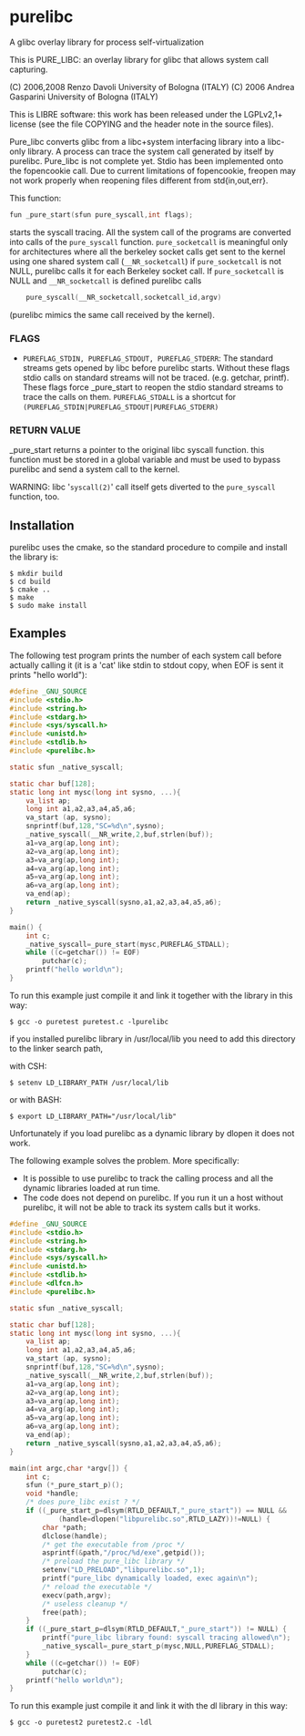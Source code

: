 # purelibc
A glibc overlay library for process self-virtualization

This is PURE\_LIBC: an overlay library for glibc that allows system call capturing.

(C) 2006,2008 Renzo Davoli University of Bologna (ITALY)
(C) 2006 Andrea Gasparini University of Bologna (ITALY)
 
This is LIBRE software: this work has been released under the LGPLv2,1+
license (see the file COPYING and the header note in the source files).

Pure\_libc converts glibc from a libc+system interfacing library into a 
libc-only library.
A process can trace the system call generated by itself by purelibc.
Pure\_libc is not complete yet. Stdio has been implemented onto the
fopencookie call. 
Due to current limitations of fopencookie, freopen may not work
properly when reopening files different from std{in,out,err}.

This function:
```C
fun _pure_start(sfun pure_syscall,int flags);
```
starts the syscall tracing.
All the system call of the programs are converted into calls of the
`pure_syscall` function.
`pure_socketcall` is meaningful only for architectures where 
all the berkeley socket calls get sent to the kernel using one shared
system call (`__NR_socketcall`)
if `pure_socketcall` is not NULL, purelibc calls it for each 
Berkeley socket call.
If `pure_socketcall` is NULL and  `__NR_socketcall` is defined purelibc calls 
```C
	pure_syscall(__NR_socketcall,socketcall_id,argv)
```
(purelibc mimics the same call received by the kernel).

### FLAGS
* `PUREFLAG_STDIN, PUREFLAG_STDOUT, PUREFLAG_STDERR`: 
The standard streams gets opened by libc before purelibc starts.
Without these flags stdio calls on standard streams will not be 
traced. (e.g. getchar, printf).
These flags force _pure_start to reopen the stdio standard streams to trace
the calls on them.
`PUREFLAG_STDALL` is a shortcut for 
`(PUREFLAG_STDIN|PUREFLAG_STDOUT|PUREFLAG_STDERR)`

### RETURN VALUE
_pure_start returns a pointer to the original libc syscall function.
this function must be stored in a global variable and must be used to 
bypass purelibc and send a system call to the kernel.

WARNING: libc '`syscall(2)`' call itself gets diverted to the `pure_syscall`
function, too.

## Installation

purelibc uses the cmake, so the standard procedure to compile and install the library is:
```
$ mkdir build
$ cd build
$ cmake ..
$ make
$ sudo make install
```

## Examples
The following test program prints the number of each system call before actually calling it (it is a 'cat' like stdin to stdout copy, when EOF is sent it prints "hello world"):
```C
#define _GNU_SOURCE
#include <stdio.h>
#include <string.h>
#include <stdarg.h>
#include <sys/syscall.h>
#include <unistd.h>
#include <stdlib.h>
#include <purelibc.h>

static sfun _native_syscall;

static char buf[128];
static long int mysc(long int sysno, ...){
	va_list ap;
	long int a1,a2,a3,a4,a5,a6;
	va_start (ap, sysno);
	snprintf(buf,128,"SC=%d\n",sysno);
	_native_syscall(__NR_write,2,buf,strlen(buf));
	a1=va_arg(ap,long int);
	a2=va_arg(ap,long int);
	a3=va_arg(ap,long int);
	a4=va_arg(ap,long int);
	a5=va_arg(ap,long int);
	a6=va_arg(ap,long int);
	va_end(ap);
	return _native_syscall(sysno,a1,a2,a3,a4,a5,a6);
}

main() {
	int c;
	_native_syscall=_pure_start(mysc,PUREFLAG_STDALL);
	while ((c=getchar()) != EOF)
		putchar(c);
	printf("hello world\n");
}
```

To run this example just compile it and link it together with the library
in this way:
```
$ gcc -o puretest puretest.c -lpurelibc
```
if you installed purelibc library in /usr/local/lib you need to add this 
directory to the linker search path,

with CSH:
```
$ setenv LD_LIBRARY_PATH /usr/local/lib
```
or with BASH:
```
$ export LD_LIBRARY_PATH="/usr/local/lib"
```
Unfortunately if you load purelibc as a dynamic library by dlopen
it does not work.

The following example solves the problem.
More specifically:

* It is possible to use purelibc to track the calling process and all
the dynamic libraries loaded at run time.
* The code does not depend on purelibc. If you run it un a host without
purelibc, it will not be able to track its system calls but it works.

```C
#define _GNU_SOURCE
#include <stdio.h>
#include <string.h>
#include <stdarg.h>
#include <sys/syscall.h>
#include <unistd.h>
#include <stdlib.h>
#include <dlfcn.h>
#include <purelibc.h>

static sfun _native_syscall;

static char buf[128];
static long int mysc(long int sysno, ...){
	va_list ap;
	long int a1,a2,a3,a4,a5,a6;
	va_start (ap, sysno);
	snprintf(buf,128,"SC=%d\n",sysno);
	_native_syscall(__NR_write,2,buf,strlen(buf));
	a1=va_arg(ap,long int);
	a2=va_arg(ap,long int);
	a3=va_arg(ap,long int);
	a4=va_arg(ap,long int);
	a5=va_arg(ap,long int);
	a6=va_arg(ap,long int);
	va_end(ap);
	return _native_syscall(sysno,a1,a2,a3,a4,a5,a6);
}

main(int argc,char *argv[]) {
	int c;
	sfun (*_pure_start_p)();
	void *handle;
	/* does pure_libc exist ? */
	if ((_pure_start_p=dlsym(RTLD_DEFAULT,"_pure_start")) == NULL &&
			(handle=dlopen("libpurelibc.so",RTLD_LAZY))!=NULL) {
		char *path;
		dlclose(handle);
		/* get the executable from /proc */
		asprintf(&path,"/proc/%d/exe",getpid());
		/* preload the pure_libc library */
		setenv("LD_PRELOAD","libpurelibc.so",1);
		printf("pure_libc dynamically loaded, exec again\n");
		/* reload the executable */
		execv(path,argv);
		/* useless cleanup */
		free(path);
	}
	if ((_pure_start_p=dlsym(RTLD_DEFAULT,"_pure_start")) != NULL) {
		printf("pure_libc library found: syscall tracing allowed\n");
		_native_syscall=_pure_start_p(mysc,NULL,PUREFLAG_STDALL);
	}
	while ((c=getchar()) != EOF)
		putchar(c);
	printf("hello world\n");
}
```

To run this example just compile it and link it with the dl library
in this way:
```
$ gcc -o puretest2 puretest2.c -ldl
```
